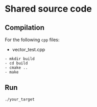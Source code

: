 # Shared source code
## Compilation
For the following `cpp` files:
- vector_test.cpp
```
- mkdir build
- cd build
- cmake ..
- make
```

## Run
```
./your_target
```
